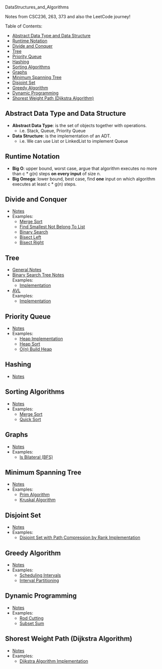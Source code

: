 DataStructures_and_Algorithms

Notes from CSC236, 263, 373 and also the LeetCode journey!

Table of Contents:
- [Abstract Data Type and Data Structure](#abstract-data-type-and-data-structure)
- [Runtime Notation](#runtime-notation)
- [Divide and Conquer](#divide-and-conquer)
- [Tree](#tree)
- [Priority Queue](#priority-queue)
- [Hashing](#hashing)
- [Sorting Algorithms](#sorting-algorithms)
- [Graphs](#graphs)
- [Minimum Spanning Tree](#minimum-spanning-tree)
- [Disjoint Set](#disjoint-set)
- [Greedy Algorithm](#greedy-algorithm)
- [Dynamic Programming](#dynamic-programming)
- [Shorest Weight Path (Dijkstra Algorithm)](#shorest-weight-path-dijkstra-algorithm)

## Abstract Data Type and Data Structure
- **Abstract Data Type**: is the set of objects together with operations.
  - i.e. Stack, Queue, Priority Queue
- **Data Structure**: is the implementation of an ADT.
  - i.e. We can use List or LinkedList to implement Queue

## Runtime Notation
- **Big O**: upper bound, worst case, argue that algorithm executes no more than c * g(n) steps **on every input** of size n.
- **Big Omega**: lower bound, best case, find **one** input on which algorithm executes at least c * g(n) steps.

## Divide and Conquer
- [Notes](./divide_and_conquer/notes.md)
- Examples:
    - [Merge Sort](./divide_and_conquer/merge_sort/description.md)
    - [Find Smallest Not Belong To List](./divide_and_conquer/find_smallest_not_belong/description.md)
    - [Binary Search](./divide_and_conquer/binary_search/description.md)
    - [Bisect Left](./divide_and_conquer/bisect_left/description.md)
    - [Bisect Right](./divide_and_conquer/bisect_right/description.md)
  
## Tree
- [General Notes](./tree/notes.md)
- [Binary Search Tree Notes](./BST/notes.md) \
  Examples:
  - [Implementation](BST/implementation/description.md)
- [AVL](./AVL/notes.md) \
  Examples:
  - [Implementation](AVL/implementation/description.md)

## Priority Queue
- [Notes](./priority_queue/notes.md)
- Examples:
  - [Heap Implementation](./priority_queue/implmentation_heap/description.md)
  - [Heap Sort](./priority_queue/heap_sort/description.md)
  - [O(n) Build Heap](./priority_queue/build_heap/description.md)

## Hashing
- [Notes](./hashing/notes.md)

## Sorting Algorithms
- [Notes](./sorting/notes.md)
- Examples:
  - [Merge Sort](./sorting/merge_sort/description.md)
  - [Quick Sort](./sorting/quick_sort/description.md)

## Graphs
- [Notes](./graphs/notes.md)
- Examples:
  - [Is Bilateral (BFS)](./graphs/is_bilateral/description.md)

## Minimum Spanning Tree
- [Notes](./minimum_spanning_tree/notes.md)
- Examples:
  - [Prim Algorithm](./minimum_spanning_tree/prim_algorithm/description.md)
  - [Kruskal Algorithm](./minimum_spanning_tree/kruskal_algorithm/description.md)

## Disjoint Set
- [Notes](./disjoint_set/notes.md)
- Examples:
  - [Disjoint Set with Path Compression by Rank Implementation](disjoint_set/implementation/description.md)

## Greedy Algorithm
- [Notes](./greedy/notes.md)
- Examples:
  - [Scheduling Intervals](greedy/interval_scheduling/description.md)
  - [Interval Partitioning](greedy/interval_partitioning/description.md)

## Dynamic Programming
- [Notes](./dynamic_programming/notes.md)
- Examples:
  - [Rod Cutting](dynamic_programming/rod_cutting/description.md)
  - [Subset Sum](dynamic_programming/subset_sum/description.md)

## Shorest Weight Path (Dijkstra Algorithm)
- [Notes](./shorest_weight_path/notes.md)
- Examples:
  - [Dijkstra Algorithm Implementation](./shorest_weight_path/dijkstra_algorithm/description.md)

